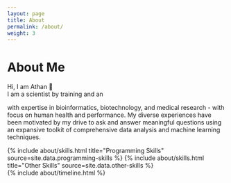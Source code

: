 ```yaml
---
layout: page
title: About
permalink: /about/
weight: 3
---
```


# **About Me**

Hi, I am Athan :wave:<br>
I am a scientist by training and an 

 with expertise in bioinformatics, biotechnology, and medical research - with focus on human health and performance. My diverse experiences have been motivated by my drive to ask and answer meaningful questions using an expansive toolkit of comprehensive data analysis and machine learning techniques.

<div class="row">
{% include about/skills.html title="Programming Skills" source=site.data.programming-skills %}
{% include about/skills.html title="Other Skills" source=site.data.other-skills %}
</div>

<div class="row">
{% include about/timeline.html %}
</div>
